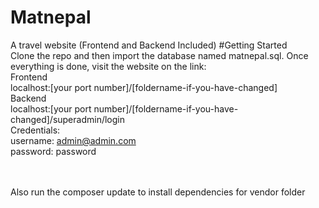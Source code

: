 # Matnepal
A travel website (Frontend and Backend Included)
#Getting Started
<br>Clone the repo and then import the database named matnepal.sql. Once everything is done, visit the website on the link:
<br>
Frontend
<br>
localhost:[your port number]/[foldername-if-you-have-changed]
<br>
Backend<br>
localhost:[your port number]/[foldername-if-you-have-changed]/superadmin/login
<br>Credentials:
<br>username: admin@admin.com
<br>password: password

<br>
<br>
Also run the composer update to install dependencies for vendor folder


